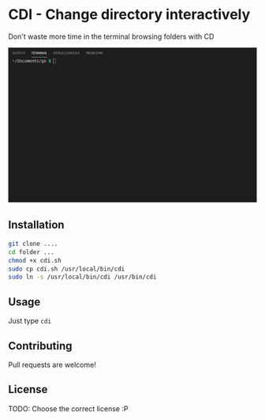# CDI - Change directory interactively

Don't waste more time in the terminal browsing folders with CD

![CDI in action](gif.gif)


## Installation

```bash
git clone ....
cd folder ...
chmod +x cdi.sh
sudo cp cdi.sh /usr/local/bin/cdi
sudo ln -s /usr/local/bin/cdi /usr/bin/cdi
```

## Usage

Just type `cdi`

## Contributing
Pull requests are welcome!

## License
TODO: Choose the correct license :P
